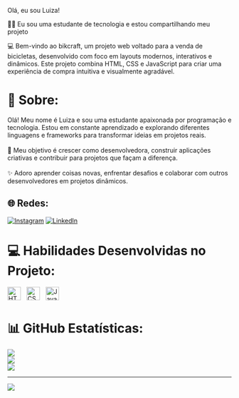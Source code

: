 Olá, eu sou Luiza!

👩‍🎓 Eu sou uma estudante de tecnologia e estou compartilhando meu projeto

💻 Bem-vindo ao bikcraft, um projeto web voltado para a venda de bicicletas, desenvolvido com foco em layouts modernos, interativos e dinâmicos. Este projeto combina HTML, CSS e JavaScript para criar uma experiência de compra intuitiva e visualmente agradável.

# 💫 Sobre:
Olá! Meu nome é Luiza e sou uma estudante apaixonada por programação e tecnologia. Estou em constante aprendizado e explorando diferentes linguagens e frameworks para transformar ideias em projetos reais.<br><br>🚀 Meu objetivo é crescer como desenvolvedora, construir aplicações criativas e contribuir para projetos que façam a diferença.<br><br>✨ Adoro aprender coisas novas, enfrentar desafios e colaborar com outros desenvolvedores em projetos dinâmicos.


## 🌐 Redes:
[![Instagram](https://img.shields.io/badge/Instagram-%23E4405F.svg?logo=Instagram&logoColor=white)](https://instagram.com/luiiiq_lu) [![LinkedIn](https://img.shields.io/badge/LinkedIn-%230077B5.svg?logo=linkedin&logoColor=white)](https://linkedin.com/in/luiza-benevides) 

# 💻 Habilidades Desenvolvidas no Projeto:
<img 
    align="left" 
    alt="HTML"
    title="HTML" 
    width="30px" 
    style="padding-right: 10px;" 
    src="https://cdn.jsdelivr.net/gh/devicons/devicon@latest/icons/html5/html5-original.svg" 
/>
<img 
    align="left" 
    alt="CSS" 
    title="CSS"
    width="30px" 
    style="padding-right: 10px;" 
    src="https://cdn.jsdelivr.net/gh/devicons/devicon@latest/icons/css3/css3-original.svg" 
/>
<img 
    align="left" 
    alt="JavaScript" 
    title="JavaScript"
    width="30px" 
    style="padding-right: 10px;" 
    src="https://cdn.jsdelivr.net/gh/devicons/devicon@latest/icons/javascript/javascript-original.svg" 
/>
<br/>
<br/>
# 📊 GitHub Estatísticas:
![](https://github-readme-stats.vercel.app/api?username=luiiiq&theme=dark&hide_border=false&include_all_commits=false&count_private=false)<br/>
![](https://nirzak-streak-stats.vercel.app/?user=luiiiq&theme=dark&hide_border=false)<br/>
![](https://github-readme-stats.vercel.app/api/top-langs/?username=luiiiq&theme=dark&hide_border=false&include_all_commits=false&count_private=false&layout=compact)

---
[![](https://visitcount.itsvg.in/api?id=luiiiq&icon=0&color=0)](https://visitcount.itsvg.in)

<!-- Proudly created with GPRM ( https://gprm.itsvg.in ) -->
